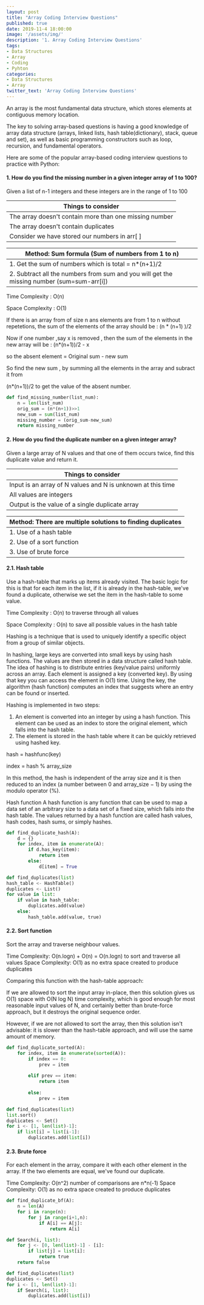```yaml
---
layout: post
title: "Array Coding Interview Questions"
published: true
date: 2019-11-4 18:00:00
image: '/assets/img/'
description: '1. Array Coding Interview Questions'
tags:  
- Data Structures
- Array
- Coding
- Pyhton
categories:
- Data Structures
- Array
twitter_text: 'Array Coding Interview Questions'
---
```


An array is the most fundamental data structure, which stores elements at contiguous memory location. 

The key to solving array-based questions is having a good knowledge of array data structure (arrays, linked lists, hash table(dictionary), stack, queue and set), as well as basic programming constructors such as loop, recursion, and fundamental operators.

Here are some of the popular array-based coding interview questions to practice with Python:

#### 1. How do you find the missing number in a given integer array of 1 to 100?

Given a list of n-1 integers and these integers are in the range of 1 to 100

| Things to consider   |
| ------------- |
| The array doesn't contain more than one missing number      | 
| The array doesn't contain duplicates      | 
| Consider we have stored our numbers in arr[ ]   | 


| Method: Sum formula (Sum of numbers from 1 to n)  |
| ------------- |
| 1. Get the sum of numbers which is total = n*(n+1)/2   | 
| 2. Subtract all the numbers from sum and you will get the missing number (sum=sum-arr[i])  | 
  
 Time Complexity : O(n)
 
 Space Complexity : O(1)

  If there is an array from of size n ans elements are from 1 to n without repetetions,
  the sum of the elements of the array should be : (n * (n+1) )/2

  Now if one number ,say x is removed ,
  then the sum of the elements in the new array will be : (n*(n+1))/2 - x

  so the absent element = Original sum - new sum

  So find the new sum , by summing all the elements in the array and subract it from

  (n*(n+1))/2 to get the value of the absent number.    

```python
def find_missing_number(list_num):
	n = len(list_num)
	orig_sum = (n*(n+1))>>1
	new_sum = sum(list_num)
	missing_number = (orig_sum-new_sum)
	return missing_number
  ``` 


#### 2. How do you find the duplicate number on a given integer array?

Given a large array of N values and that one of them occurs twice, find this duplicate value and return it.

| Things to consider   |
| ------------- |
| Input is an array of N values and N is unknown at this time      | 
| All values are integers      | 
| Output is the value of a single duplicate array  | 


| Method:  There are multiple solutions to finding duplicates   |
| ------------- |
| 1. Use of a hash table   | 
| 2. Use of a sort function   | 
| 3. Use of brute force   | 

#### 2.1. Hash table

Use a hash-table that marks up items already visited. The basic logic for this is that for each item in the list, if it is already in the hash-table, we've found a duplicate, otherwise we set the item in the hash-table to some value.

Time Complexity : O(n) to traverse through all values
 
Space Complexity : O(n) to save all possible values in the hash table

Hashing is a technique that is used to uniquely identify a specific object from a group of similar objects.

In hashing, large keys are converted into small keys by using hash functions. The values are then stored in a data structure called hash table. The idea of hashing is to distribute entries (key/value pairs) uniformly across an array. Each element is assigned a key (converted key). By using that key you can access the element in O(1) time. Using the key, the algorithm (hash function) computes an index that suggests where an entry can be found or inserted.

Hashing is implemented in two steps:

1. An element is converted into an integer by using a hash function. This element can be used as an index to store the original element, which falls into the hash table.
2. The element is stored in the hash table where it can be quickly retrieved using hashed key.

hash = hashfunc(key)

index = hash % array_size

In this method, the hash is independent of the array size and it is then reduced to an index (a number between 0 and array_size − 1) by using the modulo operator (%).

Hash function
A hash function is any function that can be used to map a data set of an arbitrary size to a data set of a fixed size, which falls into the hash table. The values returned by a hash function are called hash values, hash codes, hash sums, or simply hashes.

```python
def find_duplicate_hash(A):
    d = {}
    for index, item in enumerate(A):
        if d.has_key(item):
            return item
        else:
            d[item] = True
```

```python
def find_duplicates(list)
hash_table <- HashTable()
duplicates <- List()
for value in list:
    if value in hash_table:
        duplicates.add(value)
    else:
        hash_table.add(value, true)
```

#### 2.2. Sort function

Sort the array and traverse neighbour values.

Time Complexity: O(n.logn) + O(n) = O(n.logn) to sort and traverse all values
Space Complexity: O(1) as no extra space created to produce duplicates

Comparing this function with the hash-table approach:

If we are allowed to sort the input array in-place, then this solution gives us O(1) space with O(N log N) time complexity, which is good enough for most reasonable input values of N, and certainly better than brute-force approach, but it destroys the original sequence order.

However, if we are not allowed to sort the array, then this solution isn't advisable: it is slower than the hash-table approach, and will use the same amount of memory.

```python
def find_duplicate_sorted(A):
    for index, item in enumerate(sorted(A)):
        if index == 0:
            prev = item
            
        elif prev == item:
            return item
            
        else:
            prev = item
```   
	
```python
def find_duplicates(list)
list.sort()
duplicates <- Set()
for i <- [1, len(list)-1]:
    if list[i] = list[i-1]:
        duplicates.add(list[i])
``` 


#### 2.3. Brute force

For each element in the array, compare it with each other element in the array. If the two elements are equal, we've found our duplicate.

Time Complexity: O(n^2) number of comparisons are n*n(-1) 
Space Complexity: O(1) as no extra space created to produce duplicates

```python
def find_duplicate_bf(A):
    n = len(A)
    for i in range(n):
        for j in range(i+1,n):
            if A[i] == A[j]:
                return A[i]
```

```python
def Search(i, list):
    for j <- [0, len(list)-1] - [i]:
        if list[j] = list[i]:
            return true
    return false

def find_duplicates(list)
duplicates <- Set()
for i <- [1, len(list)-1]:
    if Search(i, list):
        duplicates.add(list[i])
```
